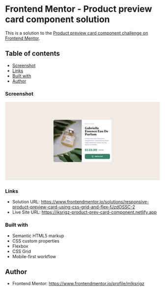 # Frontend Mentor - Product preview card component solution

This is a solution to the [Product preview card component challenge on Frontend Mentor](https://www.frontendmentor.io/challenges/product-preview-card-component-GO7UmttRfa). 

## Table of contents

  - [Screenshot](#screenshot)
  - [Links](#links)
  - [Built with](#built-with)
  - [Author](#author)


### Screenshot

![](./images/page-screenshot.png)


### Links

- Solution URL: https://www.frontendmentor.io/solutions/responsive-product-preview-card-using-css-grid-and-flex-fJzdOSSC-2
- Live Site URL: https://iksrigz-product-prev-card-component.netlify.app


### Built with

- Semantic HTML5 markup
- CSS custom properties
- Flexbox
- CSS Grid
- Mobile-first workflow


## Author

- Frontend Mentor: https://www.frontendmentor.io/profile/mIksrigz